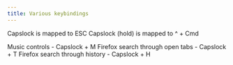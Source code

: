 ```yaml
---
title: Various keybindings
---
```


Capslock is mapped to ESC
Capslock (hold) is mapped to ^ + Cmd

Music controls - Capslock + M
Firefox search through open tabs - Capslock + T
Firefox search through history - Capslock + H
